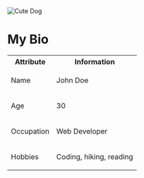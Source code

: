 <!DOCTYPE html>
<html lang="en">
<head>
    <meta charset="UTF-8">
    <meta name="viewport" content="width=device-width, initial-scale=1.0">
  
</head>
<body>
    <div class="container">
        <img src="https://image.petmd.com/files/styles/863x625/public/CANS_dogsmiling_379727605.jpg?w=1920&q=75" alt="Cute Dog">
        <h1>My Bio</h1>
        <table>
            <tr>
                <th>Attribute</th>
                <th>Information</th>
            </tr>
            <tr>
                <td><p>Name</p></td>
                <td><p>John Doe</p></td>
            </tr>
            <tr>
                <td><p>Age</p></td>
                <td><p>30</p></td>
            </tr>
            <tr>
                <td><p>Occupation</p></td>
                <td><p>Web Developer</p></td>
            </tr>
            <tr>
                <td><p>Hobbies</p></td>
                <td><p>Coding, hiking, reading</p></td>
            </tr>
        </table>
    </div>
</body>
</html>
